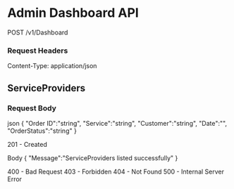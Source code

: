 # Admin Dashboard API

POST  /v1/Dashboard

###  Request Headers

Content-Type: application/json

## ServiceProviders

### Request Body
json
{
    "Order ID":"string",
    "Service":"string",
    "Customer":"string",
    "Date":"",
    "OrderStatus":"string"
}

201 - Created

Body
{
    "Message":"ServiceProviders listed successfully"
}

400 - Bad Request 
403 - Forbidden
404 - Not Found
500 - Internal Server Error